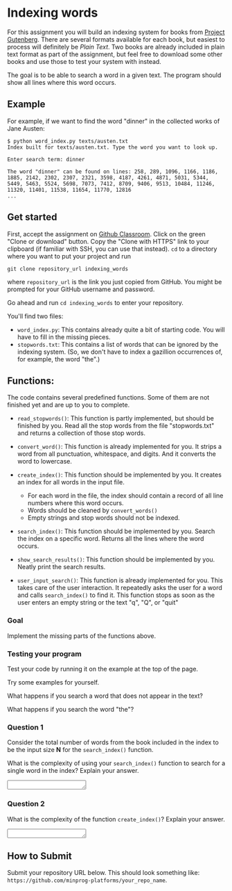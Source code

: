 # Indexing words

For this assignment you will build an indexing system for books from
[Project Gutenberg](http://www.gutenberg.org/). There are several
formats available for each book, but easiest to process will definitely be
*Plain Text*. Two books are already included in plain text format as part of
the assignment, but feel free to download some other books and use those to
test your system with instead.

The goal is to be able to search a word in a given text. The program should show all lines where this word occurs.

## Example

For example, if we want to find the word "dinner" in the collected works of Jane Austen:

    $ python word_index.py texts/austen.txt
    Index built for texts/austen.txt. Type the word you want to look up.

    Enter search term: dinner

    The word "dinner" can be found on lines: 258, 289, 1096, 1166, 1186, 1885, 2142, 2302, 2307, 2321, 3598, 4187, 4261, 4871, 5031, 5344, 5449, 5463, 5524, 5698, 7073, 7412, 8709, 9406, 9513, 10484, 11246, 11320, 11401, 11538, 11654, 11770, 12816
    ...

## Get started

First, accept the assignment on [Github Classroom](https://classroom.github.com/a/wQffu0dA). Click on the green "Clone or download" button. Copy the "Clone with HTTPS" link to your clipboard (if familiar with SSH, you can use that instead). `cd` to a directory where you want to put your project and run

    git clone repository_url indexing_words

where `repository_url` is the link you just copied from GitHub. You might be prompted for your GitHub username and password.

Go ahead and run `cd indexing_words` to enter your repository.

You'll find two files:

- `word_index.py`: This contains already quite a bit of starting code. You will have to fill in the missing pieces.
- `stopwords.txt`: This contains a list of words that can be ignored by the indexing system. (So, we don't have to index a gazillion occurrences of, for example, the word "the".)

## Functions:

The code contains several predefined functions. Some of them are not finished yet and are up to you to complete.

* `read_stopwords()`: This function is partly implemented, but should be finished by you. Read all the stop words from the file "stopwords.txt" and returns a collection of those stop words.

* `convert_word()`: This function is already implemented for you. It strips a word from all punctuation, whitespace, and digits. And it converts the word to lowercase.

* `create_index()`: This function should be implemented by you. It creates an index for all words in the input file.

    * For each word in the file, the index should contain a record of all line numbers where this word occurs.
    * Words should be cleaned by `convert_words()`
    * Empty strings and stop words should not be indexed.

* `search_index()`: This function should be implemented by you. Search the index on a specific word. Returns all the lines where the word occurs.

* `show_search_results()`: This function should be implemented by you. Neatly print the search results.

* `user_input_search()`: This function is already implemented for you. This takes care of the user interaction. It repeatedly asks the user for a word and calls `search_index()` to find it. This function stops as soon as the user enters an empty string or the text "q", "Q", or "quit"


### Goal

Implement the missing parts of the functions above.

### Testing your program

Test your code by running it on the example at the top of the page.

Try some examples for yourself.

What happens if you search a word that does not appear in the text?

What happens if you search the word "the"?

### Question 1

Consider the total number of words from the book included in the index to be
the input size **N** for the `search_index()` function.

What is the complexity of using your `search_index()` function to search for a
single word in the index? Explain your answer.

<textarea name="form[1]" rows="1" required=""></textarea>

### Question 2

What is the complexity of the function `create_index()`? Explain your answer.

<textarea name="form[2]" rows="1" required=""></textarea>


## How to Submit

Submit your repository URL below. This should look something like: `https://github.com/minprog-platforms/your_repo_name`.